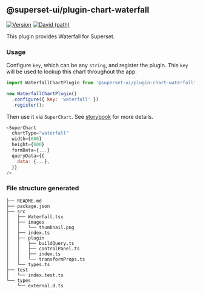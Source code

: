 ## @superset-ui/plugin-chart-waterfall

[![Version](https://img.shields.io/npm/v/@superset-ui/plugin-chart-waterfall.svg?style=flat-square)](https://img.shields.io/npm/v/@superset-ui/plugin-chart-waterfall.svg?style=flat-square)
[![David (path)](https://img.shields.io/david/apache-superset/superset-ui.svg?path=packages%2Fsuperset-ui-plugin-chart-waterfall&style=flat-square)](https://david-dm.org/apache-superset/superset-ui?path=packages/superset-ui-plugin-chart-waterfall)

This plugin provides Waterfall for Superset.

### Usage

Configure `key`, which can be any `string`, and register the plugin. This `key` will be used to lookup this chart throughout the app.

```js
import WaterfallChartPlugin from '@superset-ui/plugin-chart-waterfall';

new WaterfallChartPlugin()
  .configure({ key: 'waterfall' })
  .register();
```

Then use it via `SuperChart`. See [storybook](https://apache-superset.github.io/superset-ui/?selectedKind=plugin-chart-waterfall) for more details.

```js
<SuperChart
  chartType="waterfall"
  width={600}
  height={600}
  formData={...}
  queryData={{
    data: {...},
  }}
/>
```

### File structure generated

```
├── README.md
├── package.json
├── src
│   ├── Waterfall.tsx
│   ├── images
│   │   └── thumbnail.png
│   ├── index.ts
│   ├── plugin
│   │   ├── buildQuery.ts
│   │   ├── controlPanel.ts
│   │   ├── index.ts
│   │   └── transformProps.ts
│   └── types.ts
├── test
│   └── index.test.ts
└── types
    └── external.d.ts
```